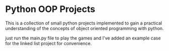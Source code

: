 # Python OOP Projects 

This is a collection of small python projects implemented to gain a practical understanding of the concepts of object oriented programming with python.  

just run the main.py file to play the games and I've added an example case for the linked list project for convenience.
